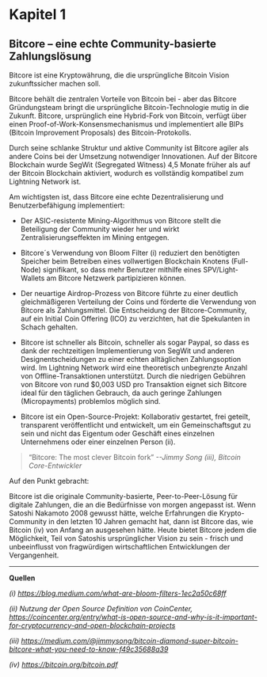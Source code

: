 # Kapitel 1
## Bitcore – eine echte Community-basierte Zahlungslösung

Bitcore ist eine Kryptowährung, die die ursprüngliche Bitcoin Vision zukunftssicher machen soll. 

Bitcore behält die zentralen Vorteile von Bitcoin bei - aber das Bitcore Gründungsteam bringt die ursprüngliche Bitcoin-Technologie mutig in die Zukunft. Bitcore, ursprünglich eine Hybrid-Fork von Bitcoin, verfügt über einen Proof-of-Work-Konsensmechanismus und implementiert alle BIPs (Bitcoin Improvement Proposals) des Bitcoin-Protokolls.

Durch seine schlanke Struktur und aktive Community ist Bitcore agiler als andere Coins bei der Umsetzung notwendiger Innovationen. Auf der Bitcore Blockchain wurde SegWit (Segregated Witness) 4,5 Monate früher als auf der Bitcoin Blockchain aktiviert, wodurch es vollständig kompatibel zum Lightning Network ist.

Am wichtigsten ist, dass Bitcore eine echte Dezentralisierung und Benutzerbefähigung implementiert:

* Der ASIC-resistente Mining-Algorithmus von Bitcore stellt die Beteiligung der Community wieder her und wirkt Zentralisierungseffekten im Mining entgegen.

* Bitcore´s Verwendung von Bloom Filter (i) reduziert den benötigten Speicher beim Betreiben eines vollwertigen Blockchain Knotens (Full-Node) signifikant, so dass mehr Benutzer mithilfe eines SPV/Light-Wallets am Bitcore Netzwerk partipizieren können.

* Der neuartige Airdrop-Prozess von Bitcore führte zu einer deutlich gleichmäßigeren Verteilung der Coins und förderte die Verwendung von Bitcore als Zahlungsmittel. Die Entscheidung der Bitcore-Community, auf ein Initial Coin Offering (ICO) zu verzichten, hat die Spekulanten in Schach gehalten.

* Bitcore ist schneller als Bitcoin, schneller als sogar Paypal, so dass es dank der rechtzeitigen Implementierung von SegWit und anderen Designentscheidungen zu einer echten alltäglichen Zahlungsoption wird. Im Lightning Network wird eine theoretisch unbegrenzte Anzahl von Offline-Transaktionen unterstützt. Durch die niedrigen Gebühren von Bitcore von rund $0,003 USD pro Transaktion eignet sich Bitcore ideal für den täglichen Gebrauch, da auch geringe Zahlungen (Micropayments) problemlos möglich sind.

* Bitcore ist ein Open-Source-Projekt: Kollaborativ gestartet, frei geteilt, transparent veröffentlicht und entwickelt, um ein Gemeinschaftsgut zu sein und nicht das Eigentum oder Geschäft eines einzelnen Unternehmens oder einer einzelnen Person (ii).

> “Bitcore: The most clever Bitcoin fork”
> *--Jimmy Song (iii), Bitcoin Core-Entwickler*

Auf den Punkt gebracht:

Bitcore ist die originale Community-basierte, Peer-to-Peer-Lösung für digitale Zahlungen, die an die Bedürfnisse von morgen angepasst ist. Wenn Satoshi Nakamoto 2008 gewusst hätte, welche Erfahrungen die Krypto-Community in den letzten 10 Jahren gemacht hat, dann ist Bitcore das, wie Bitcoin (iv) von Anfang an ausgesehen hätte. Heute bietet Bitcore jedem die Möglichkeit, Teil von Satoshis ursprünglicher Vision zu sein - frisch und unbeeinflusst von fragwürdigen wirtschaftlichen Entwicklungen der Vergangenheit.

---

**Quellen**

*(i) https://blog.medium.com/what-are-bloom-filters-1ec2a50c68ff*

*(ii) Nutzung der Open Source Definition von CoinCenter, https://coincenter.org/entry/what-is-open-source-and-why-is-it-important-for-cryptocurrency-and-open-blockchain-projects*

*(iii) https://medium.com/@jimmysong/bitcoin-diamond-super-bitcoin-bitcore-what-you-need-to-know-f49c35688a39*

*(iv) https://bitcoin.org/bitcoin.pdf*
